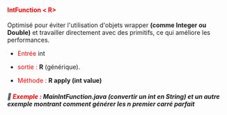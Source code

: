 #### <font color=red> IntFunction < R>  </font>

Optimisé pour éviter l'utilisation d'objets wrapper <b>(comme Integer ou Double)</b> et travailler directement avec des primitifs,
ce qui améliore les performances.

* <font color=red>Entrée</font> int


* <font color=red>sortie :</font> <b>R</b> (générique).


* <font color=red>Méthode :</font> <b>R apply (int value)</b> 


##### 📔 <font color=red> Exemple :  </font> MainIntFunction.java (convertir un int en String) et un autre exemple montrant comment générer les n premier carré parfait 
